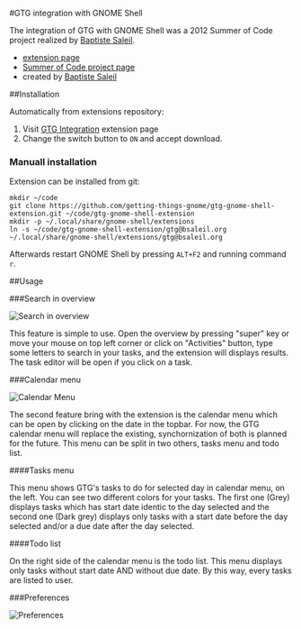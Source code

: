 #GTG integration with GNOME Shell

The integration of GTG with GNOME Shell was a 2012 Summer of Code project realized by [Baptiste Saleil](https://github.com/bsaleil).

 - [extension page](https://extensions.gnome.org/extension/409/gtg-integration/)
 - [Summer of Code project page](https://wiki.gnome.org/Outreach/SummerOfCode/2012/Projects/BaptisteSaleil_GTG_GNOME_Shell)
 - created by [Baptiste Saleil](https://github.com/bsaleil)

##Installation

Automatically from extensions repository:

 1. Visit [GTG Integration](https://extensions.gnome.org/extension/409/gtg-integration/) extension page
 2. Change the switch button to `ON` and accept download.

### Manuall installation

Extension can be installed from git:

```
mkdir ~/code
git clone https://github.com/getting-things-gnome/gtg-gnome-shell-extension.git ~/code/gtg-gnome-shell-extension
mkdir -p ~/.local/share/gnome-shell/extensions
ln -s ~/code/gtg-gnome-shell-extension/gtg@bsaleil.org ~/.local/share/gnome-shell/extensions/gtg@bsaleil.org
```

Afterwards restart GNOME Shell by pressing `ALT+F2` and running command `r`.

##Usage

###Search in overview

![Search in overview](https://raw.githubusercontent.com/getting-things-gnome/gtg-gnome-shell-extension/master/documents/guadec/search.png "Search in overview")

This feature is simple to use.
Open the overview by pressing "super" key or move your mouse on top left corner or click on "Activities" button, type some letters to search in your tasks, and the extension will displays results.
The task editor will be open if you click on a task.

###Calendar menu

![Calendar Menu](https://raw.githubusercontent.com/getting-things-gnome/gtg-gnome-shell-extension/master/documents/guadec/calendar.png "Calendar Menu")

The second feature bring with the extension is the calendar menu which can be open by clicking on the date in the topbar.
For now, the GTG calendar menu will replace the existing, synchornization of both is planned for the future.
This menu can be split in two others, tasks menu and todo list.

####Tasks menu

This menu shows GTG's tasks to do for selected day in calendar menu, on the left.
You can see two different colors for your tasks.
The first one (Grey) displays tasks which has start date identic to the day selected and the second one (Dark grey) displays only tasks with a start date before the day selected and/or a due date after the day selected.

####Todo list

On the right side of the calendar menu is the todo list.
This menu displays only tasks without start date AND without due date.
By this way, every tasks are listed to user.

###Preferences

![Preferences](https://raw.githubusercontent.com/getting-things-gnome/gtg-gnome-shell-extension/master/documents/guadec/prefs.png "Preferences")
